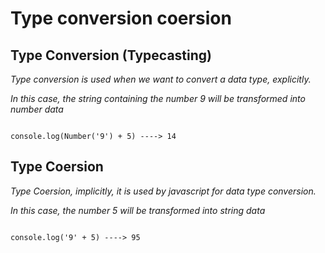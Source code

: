 # Type conversion coersion 


## Type Conversion (Typecasting)

_Type conversion is used when we want to convert a data type, explicitly._ 

_In this case, the string containing the number 9 will be transformed into number data_

```JS

console.log(Number('9') + 5) ----> 14

```


## Type Coersion 

_Type Coersion, implicitly, it is used by javascript for data type conversion._

_In this case, the number 5 will be transformed into string data_

```JS

console.log('9' + 5) ----> 95

```

